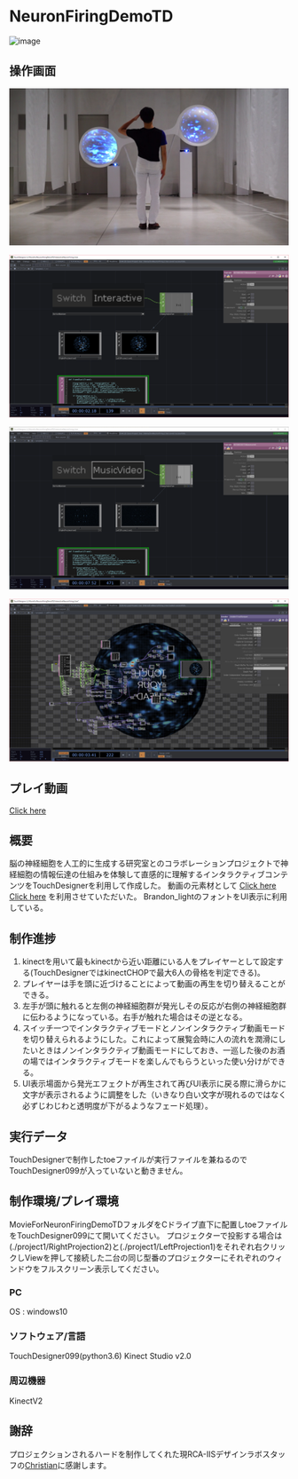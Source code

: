 # NeuronFiringDemoTD

![image](./ForReadme/DSC04860.png)

## 操作画面

![image](./ForReadme/sc0.png)

![image](./ForReadme/sc1.png)

![image](./ForReadme/sc2.png)

![image](./ForReadme/sc3.png)

## プレイ動画
[Click here](https://vimeo.com/235548118)

## 概要
脳の神経細胞を人工的に生成する研究室とのコラボレーションプロジェクトで神経細胞の情報伝達の仕組みを体験して直感的に理解するインタラクティブコンテンツをTouchDesignerを利用して作成した。
動画の元素材として
[Click here](https://www.youtube.com/watch?v=yy994HpFudc)
[Click here](https://www.youtube.com/watch?v=il5KvMfKLq0)
を利用させていただいた。
Brandon_lightのフォントをUI表示に利用している。

## 制作進捗
1. kinectを用いて最もkinectから近い距離にいる人をプレイヤーとして設定する(TouchDesignerではkinectCHOPで最大6人の骨格を判定できる)。
2. プレイヤーは手を頭に近づけることによって動画の再生を切り替えることができる。
3. 左手が頭に触れると左側の神経細胞群が発光しその反応が右側の神経細胞群に伝わるようになっている。右手が触れた場合はその逆となる。
4. スイッチ一つでインタラクティブモードとノンインタラクティブ動画モードを切り替えられるようにした。これによって展覧会時に人の流れを潤滑にしたいときはノンインタラクティブ動画モードにしておき、一巡した後のお酒の場ではインタラクティブモードを楽しんでもらうといった使い分けができる。
5. UI表示場面から発光エフェクトが再生されて再びUI表示に戻る際に滑らかに文字が表示されるように調整をした（いきなり白い文字が現れるのではなく必ずじわじわと透明度が下がるようなフェード処理）。

## 実行データ
TouchDesignerで制作したtoeファイルが実行ファイルを兼ねるのでTouchDesigner099が入っていないと動きません。

## 制作環境/プレイ環境
MovieForNeuronFiringDemoTDフォルダをCドライブ直下に配置しtoeファイルをTouchDesigner099にて開いてください。
プロジェクターで投影する場合は(./project1/RightProjection2)と(./project1/LeftProjection1)をそれぞれ右クリックしViewを押して接続した二台の同じ型番のプロジェクターにそれぞれのウィンドウをフルスクリーン表示してください。

### PC

OS : windows10

### ソフトウェア/言語

TouchDesigner099(python3.6)
Kinect Studio v2.0

### 周辺機器

KinectV2

## 謝辞
プロジェクションされるハードを制作してくれた現RCA-IISデザインラボスタッフの[Christian](https://www.christianfelsner.com/)に感謝します。
